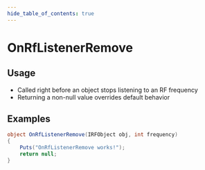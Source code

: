 ```yaml
---
hide_table_of_contents: true
---
```


# OnRfListenerRemove

## Usage

* Called right before an object stops listening to an RF frequency
* Returning a non-null value overrides default behavior

## Examples

```csharp title=""
object OnRfListenerRemove(IRFObject obj, int frequency)
{
    Puts("OnRfListenerRemove works!");
    return null;
}
```
